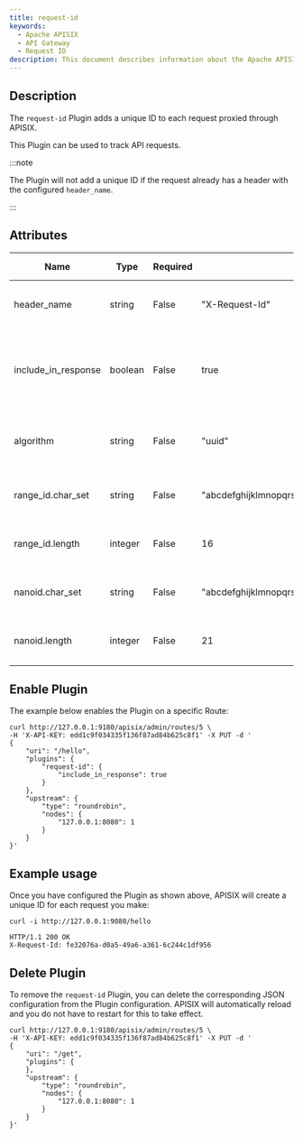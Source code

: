 ```yaml
---
title: request-id
keywords:
  - Apache APISIX
  - API Gateway
  - Request ID
description: This document describes information about the Apache APISIX request-id Plugin, you can use it to track API requests by adding a unique ID to each request.
---
```


<!--
#
# Licensed to the Apache Software Foundation (ASF) under one or more
# contributor license agreements.  See the NOTICE file distributed with
# this work for additional information regarding copyright ownership.
# The ASF licenses this file to You under the Apache License, Version 2.0
# (the "License"); you may not use this file except in compliance with
# the License.  You may obtain a copy of the License at
#
#     http://www.apache.org/licenses/LICENSE-2.0
#
# Unless required by applicable law or agreed to in writing, software
# distributed under the License is distributed on an "AS IS" BASIS,
# WITHOUT WARRANTIES OR CONDITIONS OF ANY KIND, either express or implied.
# See the License for the specific language governing permissions and
# limitations under the License.
#
-->

## Description

The `request-id` Plugin adds a unique ID to each request proxied through APISIX.

This Plugin can be used to track API requests.

:::note

The Plugin will not add a unique ID if the request already has a header with the configured `header_name`.

:::

## Attributes

| Name                | Type    | Required | Default        | Valid values                    | Description                                                            |
| ------------------- | ------- | -------- | -------------- | ------------------------------- | ---------------------------------------------------------------------- |
| header_name         | string  | False    | "X-Request-Id" |                                 | Header name for the unique request ID.                                 |
| include_in_response | boolean | False    | true           |                                 | When set to `true`, adds the unique request ID in the response header. |
| algorithm           | string  | False    | "uuid"         | ["uuid", "nanoid", "range_id"] | Algorithm to use for generating the unique request ID.                 |
| range_id.char_set      | string | False | "abcdefghijklmnopqrstuvwxyzABCDEFGHIGKLMNOPQRSTUVWXYZ0123456789| The minimum string length is 6 | Character set for range_id |
| range_id.length    | integer | False | 16             | Minimum 6 | Id length for range_id algorithm |
| nanoid.char_set      | string | False | "abcdefghijklmnopqrstuvwxyzABCDEFGHIGKLMNOPQRSTUVWXYZ0123456789_-| The minimum string length is 6 | Character set for nanoid |
| nanoid.length    | integer | False | 21             | Minimum 6 | Id length for range_id algorithm |

## Enable Plugin

The example below enables the Plugin on a specific Route:

```shell
curl http://127.0.0.1:9180/apisix/admin/routes/5 \
-H 'X-API-KEY: edd1c9f034335f136f87ad84b625c8f1' -X PUT -d '
{
    "uri": "/hello",
    "plugins": {
        "request-id": {
            "include_in_response": true
        }
    },
    "upstream": {
        "type": "roundrobin",
        "nodes": {
            "127.0.0.1:8080": 1
        }
    }
}'
```

## Example usage

Once you have configured the Plugin as shown above, APISIX will create a unique ID for each request you make:

```shell
curl -i http://127.0.0.1:9080/hello
```

```shell
HTTP/1.1 200 OK
X-Request-Id: fe32076a-d0a5-49a6-a361-6c244c1df956
```

## Delete Plugin

To remove the `request-id` Plugin, you can delete the corresponding JSON configuration from the Plugin configuration. APISIX will automatically reload and you do not have to restart for this to take effect.

```shell
curl http://127.0.0.1:9180/apisix/admin/routes/5 \
-H 'X-API-KEY: edd1c9f034335f136f87ad84b625c8f1' -X PUT -d '
{
    "uri": "/get",
    "plugins": {
    },
    "upstream": {
        "type": "roundrobin",
        "nodes": {
            "127.0.0.1:8080": 1
        }
    }
}'
```
